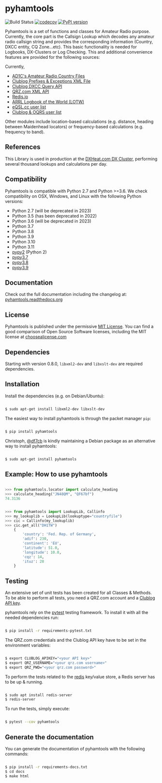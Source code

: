 # pyhamtools

![Build Status](https://github.com/dh1tw/pyhamtools/actions/workflows/test.yml/badge.svg)
[![codecov](https://codecov.io/gh/dh1tw/pyhamtools/branch/master/graph/badge.svg)](https://codecov.io/gh/dh1tw/pyhamtools)
[![PyPI version](https://badge.fury.io/py/pyhamtools.svg)](https://badge.fury.io/py/pyhamtools)

Pyhamtools is a set of functions and classes for Amateur Radio purpose.
Currently, the core part is the Callsign Lookup which decodes any amateur radio
callsign string and provides the corresponding information (Country, DXCC
entity, CQ Zone...etc). This basic functionality is needed for Logbooks,
DX-Clusters or Log Checking. This and additional convenience features are
provided for the following sources:

Currently,
* [AD1C's Amateur Radio Country Files](https://www.country-files.com)
* [Clublog Prefixes & Exceptions XML File](https://clublog.freshdesk.com/support/articles/54902-downloading-the-prefixes-and-exceptions-as)
* [Clublog DXCC Query API](http://clublog.freshdesk.com/support/articles/54904-how-to-query-club-log-for-dxcc)
* [QRZ.com XML API](http://www.qrz.com/XML/current_spec.html)
* [Redis.io](http://redis.io)
* [ARRL Logbook of the World (LOTW)](https://lotw.arrl.org)
* [eQSL.cc user list](https://www.eqsl.cc)
* [Clublog & OQRS user list](http://clublog.freshdesk.com/support/solutions/articles/3000064883-list-of-club-log-and-lotw-users)

Other modules include location-based calculations (e.g. distance,
heading between Maidenhead locators) or frequency-based calculations
(e.g. frequency to band).

## References

This Library is used in production at the [DXHeat.com DX Cluster](https://dxheat.com), performing several thousand lookups and calculations per day.

## Compatibility

Pyhamtools is compatible with Python 2.7 and Python >=3.6.
We check compatibility on OSX, Windows, and Linux with the following Python
versions:

* Python 2.7 (will be deprecated in 2023)
* Python 3.5 (has been deprecated in 2022)
* Python 3.6 (will be deprecated in 2023)
* Python 3.7
* Python 3.8
* Python 3.9
* Python 3.10
* Python 3.11
* [pypy2](https://pypy.org/) (Python 2)
* [pypy3.7](https://pypy.org/)
* [pypy3.8](https://pypy.org/)
* [pypy3.9](https://pypy.org/)

## Documentation

Check out the full documentation including the changelog at:
[pyhamtools.readthedocs.org](http://pyhamtools.readthedocs.org/en/latest/index.html)

## License

Pyhamtools is published under the permissive [MIT License](http://choosealicense.com/licenses/mit/). You can find a good comparison of
Open Source Software licenses, including the MIT license at [choosealicense.com](http://choosealicense.com/licenses/)

## Dependencies

Starting with version 0.8.0, `libxml2-dev` and `libxslt-dev` are required dependencies.

## Installation

Install the dependencies (e.g. on Debian/Ubuntu):

```bash

$ sudo apt-get install libxml2-dev libxslt-dev

```

The easiest way to install pyhamtools is through the packet manager `pip`:

```bash

$ pip install pyhamtools

```

Christoph, [@df7cb](https://github.com/df7cb) is kindly maintaining a Debian package as an alternative way to install pyhamtools:

```bash

$ sudo apt-get install pyhamtools

```

## Example: How to use pyhamtools

``` python

>>> from pyhamtools.locator import calculate_heading
>>> calculate_heading("JN48QM", "QF67bf")
74.3136


>>> from pyhamtools import LookupLib, Callinfo
>>> my_lookuplib = LookupLib(lookuptype="countryfile")
>>> cic = Callinfo(my_lookuplib)
>>> cic.get_all("DH1TW")
    {
        'country': 'Fed. Rep. of Germany',
        'adif': 230,
        'continent': 'EU',
        'latitude': 51.0,
        'longitude': 10.0,
        'cqz': 14,
        'ituz': 28
    }

```

## Testing

An extensive set of unit tests has been created for all Classes & Methods.
To be able to perform all tests, you need a QRZ.com account and a
[Clublog API key](http://clublog.freshdesk.com/support/solutions/articles/54910-api-keys).

pyhamtools rely on the [pytest](https://docs.pytest.org/en/latest/) testing
framework. To install it with all the needed dependencies run:

```bash

$ pip install -r requirements-pytest.txt

```

The QRZ.com credentials and the Clublog API key have to be set in the environment
variables:

```bash

$ export CLUBLOG_APIKEY="<your API key>"
$ export QRZ_USERNAME="<your qrz.com username>"
$ export QRZ_PWD="<your qrz.com password>"

```

To perform the tests related to the [redis](https://redis.io/) key/value
store, a Redis server has to be up & running.

```bash

$ sudo apt install redis-server
$ redis-server

```

To run the tests, simply execute:

```bash

$ pytest --cov pyhamtools

```

## Generate the documentation

You can generate the documentation of pyhamtools with the following commands:

```bash

$ pip install -r requirements-docs.txt
$ cd docs
$ make html

```